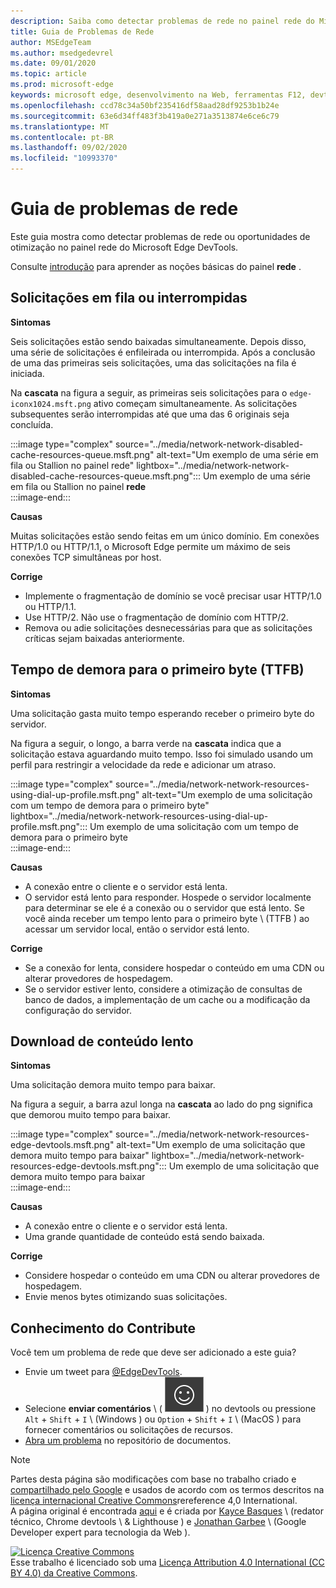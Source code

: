 ```yaml
---
description: Saiba como detectar problemas de rede no painel rede do Microsoft Edge DevTools.
title: Guia de Problemas de Rede
author: MSEdgeTeam
ms.author: msedgedevrel
ms.date: 09/01/2020
ms.topic: article
ms.prod: microsoft-edge
keywords: microsoft edge, desenvolvimento na Web, ferramentas F12, devtools
ms.openlocfilehash: ccd78c34a50bf235416df58aad28df9253b1b24e
ms.sourcegitcommit: 63e6d34ff483f3b419a0e271a3513874e6ce6c79
ms.translationtype: MT
ms.contentlocale: pt-BR
ms.lasthandoff: 09/02/2020
ms.locfileid: "10993370"
---
```

<!-- Copyright Kayce Basques and Jonathan Garbee

   Licensed under the Apache License, Version 2.0 (the "License");
   you may not use this file except in compliance with the License.
   You may obtain a copy of the License at

       https://www.apache.org/licenses/LICENSE-2.0

   Unless required by applicable law or agreed to in writing, software
   distributed under the License is distributed on an "AS IS" BASIS,
   WITHOUT WARRANTIES OR CONDITIONS OF ANY KIND, either express or implied.
   See the License for the specific language governing permissions and
   limitations under the License.  -->





# Guia de problemas de rede   




Este guia mostra como detectar problemas de rede ou oportunidades de otimização no painel rede do Microsoft Edge DevTools.  

Consulte [introdução][NetworkPerformance] para aprender as noções básicas do painel **rede** .  

## Solicitações em fila ou interrompidas   

**Sintomas**  

Seis solicitações estão sendo baixadas simultaneamente.  Depois disso, uma série de solicitações é enfileirada ou interrompida.  Após a conclusão de uma das primeiras seis solicitações, uma das solicitações na fila é iniciada.  

Na **cascata** na figura a seguir, as primeiras seis solicitações para o `edge-iconx1024.msft.png` ativo começam simultaneamente.  As solicitações subsequentes serão interrompidas até que uma das 6 originais seja concluída.  

:::image type="complex" source="../media/network-network-disabled-cache-resources-queue.msft.png" alt-text="Um exemplo de uma série em fila ou Stallion no painel rede" lightbox="../media/network-network-disabled-cache-resources-queue.msft.png":::
   Um exemplo de uma série em fila ou Stallion no painel **rede**  
:::image-end:::  

**Causas**  

Muitas solicitações estão sendo feitas em um único domínio.  Em conexões HTTP/1.0 ou HTTP/1.1, o Microsoft Edge permite um máximo de seis conexões TCP simultâneas por host.  

**Corrige**  

*   Implemente o fragmentação de domínio se você precisar usar HTTP/1.0 ou HTTP/1.1.  
*   Use HTTP/2.  Não use o fragmentação de domínio com HTTP/2.  
*   Remova ou adie solicitações desnecessárias para que as solicitações críticas sejam baixadas anteriormente.  
    
## Tempo de demora para o primeiro byte (TTFB)   

**Sintomas**  

Uma solicitação gasta muito tempo esperando receber o primeiro byte do servidor.  

Na figura a seguir, o longo, a barra verde na **cascata** indica que a solicitação estava aguardando muito tempo.  Isso foi simulado usando um perfil para restringir a velocidade da rede e adicionar um atraso.  

:::image type="complex" source="../media/network-network-resources-using-dial-up-profile.msft.png" alt-text="Um exemplo de uma solicitação com um tempo de demora para o primeiro byte" lightbox="../media/network-network-resources-using-dial-up-profile.msft.png":::
   Um exemplo de uma solicitação com um tempo de demora para o primeiro byte  
:::image-end:::  

**Causas**  

*   A conexão entre o cliente e o servidor está lenta.  
*   O servidor está lento para responder.  Hospede o servidor localmente para determinar se ele é a conexão ou o servidor que está lento.  Se você ainda receber um tempo lento para o primeiro byte \ (TTFB \) ao acessar um servidor local, então o servidor está lento.  
    
**Corrige**  

*   Se a conexão for lenta, considere hospedar o conteúdo em uma CDN ou alterar provedores de hospedagem.  
*   Se o servidor estiver lento, considere a otimização de consultas de banco de dados, a implementação de um cache ou a modificação da configuração do servidor.  
    
## Download de conteúdo lento   

**Sintomas**  

Uma solicitação demora muito tempo para baixar.  

Na figura a seguir, a barra azul longa na **cascata** ao lado do png significa que demorou muito tempo para baixar.  

:::image type="complex" source="../media/network-network-resources-edge-devtools.msft.png" alt-text="Um exemplo de uma solicitação que demora muito tempo para baixar" lightbox="../media/network-network-resources-edge-devtools.msft.png":::
   Um exemplo de uma solicitação que demora muito tempo para baixar  
:::image-end:::  

**Causas**  

*   A conexão entre o cliente e o servidor está lenta.  
*   Uma grande quantidade de conteúdo está sendo baixada.  
    
**Corrige**  

*   Considere hospedar o conteúdo em uma CDN ou alterar provedores de hospedagem.  
*   Envie menos bytes otimizando suas solicitações.  
    
## Conhecimento do Contribute  

Você tem um problema de rede que deve ser adicionado a este guia?  

*   Envie um tweet para [@EdgeDevTools][MicrosoftEdgeTweet].  
*   Selecione **enviar comentários** \ ( ![ enviar comentários ][ImageSendFeedbackIcon] \) no devtools ou pressione `Alt` + `Shift` + `I` \ (Windows \) ou `Option` + `Shift` + `I` \ (MacOS \) para fornecer comentários ou solicitações de recursos.  
*   [Abra um problema][WebFundamentalsIssue] no repositório de documentos.  
    
<!--  
  


-->  

<!-- image links -->  

[ImageSendFeedbackIcon]: ../media/smile-icon.msft.png  

<!-- links -->  

[NetworkPerformance]: ./index.md "Inspecionar atividades de rede no Microsoft Edge DevTools | Documentos da Microsoft"  

[MicrosoftEdgeTweet]: https://twitter.com/intent/tweet?text=@EdgeDevTools%20[Network%20Issues%20Guide%20Suggestion]  

[WebFundamentalsIssue]: https://github.com/MicrosoftDocs/edge-developer/issues/new?title=%5BDevTools%20Network%20Issues%20Guide%20Suggestion%5D "Novo problema-MicrosoftDocs/Edge-Developer"  

> [!NOTE]
> Partes desta página são modificações com base no trabalho criado e [compartilhado pelo Google][GoogleSitePolicies] e usados de acordo com os termos descritos na [licença internacional Creative Commons][CCA4IL]rereference 4,0 International.  
> A página original é encontrada [aqui](https://developers.google.com/web/tools/chrome-devtools/network/issues) e é criada por [Kayce Basques][KayceBasques] \ (redator técnico, Chrome devtools \ & Lighthouse \) e [Jonathan Garbee][JonathanGarbee] \ (Google Developer expert para tecnologia da Web \).  

[![Licença Creative Commons][CCby4Image]][CCA4IL]  
Esse trabalho é licenciado sob uma [Licença Attribution 4.0 International (CC BY 4.0) da Creative Commons][CCA4IL].  

[CCA4IL]: https://creativecommons.org/licenses/by/4.0  
[CCby4Image]: https://i.creativecommons.org/l/by/4.0/88x31.png  
[GoogleSitePolicies]: https://developers.google.com/terms/site-policies  
[KayceBasques]: https://developers.google.com/web/resources/contributors/kaycebasques  
[JonathanGarbee]: https://developers.google.com/web/resources/contributors/jonathangarbee
